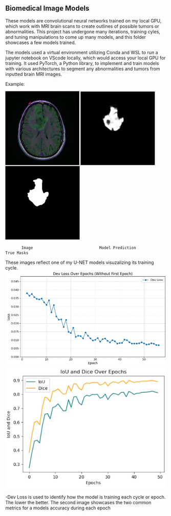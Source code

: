 ## Biomedical Image Models

These models are convolutional neural networks trained on my local GPU, which work with MRI brain scans to create outlines of possible tumors or abnormalities. This project has undergone many iterations, training cyles, and tuning manipulations to come up many models, and this folder showcases a few models trained.

The models used a virtual environment utilizing Conda and WSL to run a jupyter notebook on VScode locally, which would access your local GPU for training. It used PyTorch, a Python library, to implement and train models with various architectures to segment any abnormalities and tumors from inputted brain MRI images. 

Example:

![Project Screenshot](Image.png) ![Project Screenshot](prediction.png) ![Project Screenshot](mask.png)

           Image                             Model Prediction                     True Masks

These images reflect one of my U-NET models visuzalizing its training cycle.
![Project Screenshot](U-NET/DevLoss.png) ![Project Screenshot](U-NET/DICE_IOU.png)

-Dev Loss is used to identify how the model is training each cycle or epoch. The lower the better. The second image showcases the two common metrics for a models accuracy during each epoch



